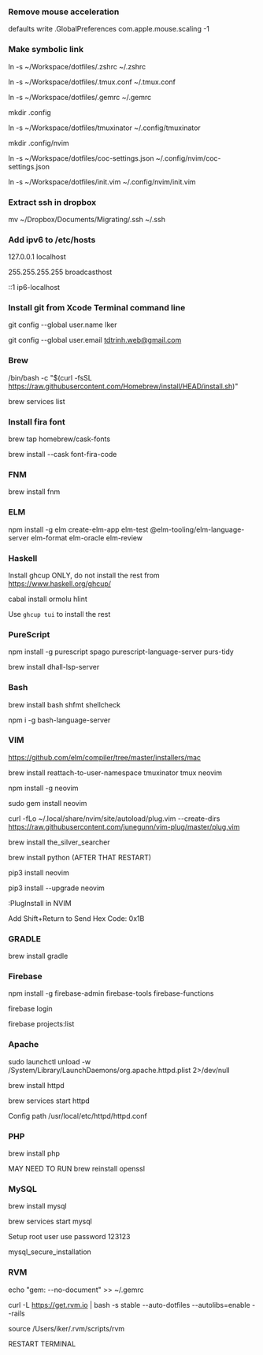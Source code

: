 ### Remove mouse acceleration

defaults write .GlobalPreferences com.apple.mouse.scaling -1

### Make symbolic link

ln -s ~/Workspace/dotfiles/.zshrc ~/.zshrc

ln -s ~/Workspace/dotfiles/.tmux.conf ~/.tmux.conf

ln -s ~/Workspace/dotfiles/.gemrc ~/.gemrc

mkdir .config

ln -s ~/Workspace/dotfiles/tmuxinator ~/.config/tmuxinator

mkdir .config/nvim

ln -s ~/Workspace/dotfiles/coc-settings.json ~/.config/nvim/coc-settings.json

ln -s ~/Workspace/dotfiles/init.vim ~/.config/nvim/init.vim


### Extract ssh in dropbox

mv ~/Dropbox/Documents/Migrating/.ssh ~/.ssh

### Add ipv6 to /etc/hosts

127.0.0.1 localhost

255.255.255.255 broadcasthost

::1 ip6-localhost


### Install git from Xcode Terminal command line

git config --global user.name Iker

git config --global user.email tdtrinh.web@gmail.com


### Brew

/bin/bash -c "$(curl -fsSL https://raw.githubusercontent.com/Homebrew/install/HEAD/install.sh)"

brew services list


### Install fira font

brew tap homebrew/cask-fonts

brew install --cask font-fira-code


### FNM

brew install fnm


### ELM

npm install -g elm create-elm-app elm-test @elm-tooling/elm-language-server elm-format elm-oracle elm-review

### Haskell

Install ghcup ONLY, do not install the rest from https://www.haskell.org/ghcup/

cabal install ormolu hlint

Use `ghcup tui` to install the rest


### PureScript

npm install -g purescript spago purescript-language-server purs-tidy

brew install dhall-lsp-server


### Bash

brew install bash shfmt shellcheck

npm i -g bash-language-server


### VIM

https://github.com/elm/compiler/tree/master/installers/mac

brew install reattach-to-user-namespace tmuxinator tmux neovim

npm install -g neovim

sudo gem install neovim

curl -fLo ~/.local/share/nvim/site/autoload/plug.vim --create-dirs https://raw.githubusercontent.com/junegunn/vim-plug/master/plug.vim

brew install the\_silver\_searcher

brew install python (AFTER THAT RESTART)

pip3 install neovim

pip3 install --upgrade neovim

:PlugInstall in NVIM

Add Shift+Return to Send Hex Code: 0x1B


### GRADLE

brew install gradle


### Firebase

npm install -g firebase-admin firebase-tools firebase-functions

firebase login

firebase projects:list


### Apache

sudo launchctl unload -w /System/Library/LaunchDaemons/org.apache.httpd.plist 2\>/dev/null

brew install httpd

brew services start httpd

Config path /usr/local/etc/httpd/httpd.conf


### PHP

brew install php

MAY NEED TO RUN brew reinstall openssl


### MySQL

brew install mysql

brew services start mysql

Setup root user use password 123123

mysql\_secure\_installation


### RVM

echo "gem: --no-document" \>\> ~/.gemrc

curl -L https://get.rvm.io | bash -s stable --auto-dotfiles --autolibs=enable --rails

source /Users/iker/.rvm/scripts/rvm

RESTART TERMINAL


